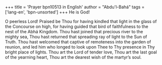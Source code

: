 +++
title = 'Prayer bpn10513 in English'
author = "Abdu'l-Bahá"
tags = ['lang-en', 'bpn-unsorted']
+++
He is God! 
 
O peerless Lord!  Praised be Thou for having kindled that light in the glass of the Concourse on high, for having guided that bird of faithfulness to the nest of the Abhá Kingdom.  Thou hast joined that precious river to the mighty sea, Thou hast returned that spreading ray of light to the Sun of Truth.  Thou hast welcomed that captive of remoteness into the garden of reunion, and led him who longed to look upon Thee to Thy presence in Thy bright place of lights. 
Thou art the Lord of tender love, Thou art the last goal of the yearning heart, Thou art the dearest wish of the martyr’s soul.
